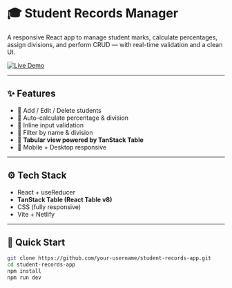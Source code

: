 # 🎓 Student Records Manager

A responsive React app to manage student marks, calculate percentages, assign divisions, and perform CRUD — with real-time validation and a clean UI.

[![Live Demo](https://img.shields.io/badge/Live-Demo-blue?style=for-the-badge&logo=netlify)](https://student-reacords-v2.netlify.app/)

---

## ✨ Features

- 🔹 Add / Edit / Delete students
- 🔹 Auto-calculate percentage & division
- 🔹 Inline input validation
- 🔹 Filter by name & division
- 🔹 **Tabular view powered by TanStack Table**
- 🔹 Mobile + Desktop responsive

---

## ⚙️ Tech Stack

- React + useReducer
- **TanStack Table (React Table v8)**
- CSS (fully responsive)
- Vite + Netlify

---

## 🚀 Quick Start

```bash
git clone https://github.com/your-username/student-records-app.git
cd student-records-app
npm install
npm run dev
